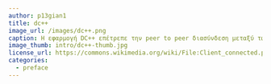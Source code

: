 ```yaml
---
author: p13gian1
title: dc++
image_url: /images/dc++.png
caption: Η εφαρμογή DC++ επέτρεπε την peer to peer διασύνδεση μεταξύ των χρηστών δημιουργώντας μια διεπαφή που επέτρεπε τoν διαμοιρασμό.
image_thumb: intro/dc++-thumb.jpg
license_url: https://commons.wikimedia.org/wiki/File:Client_connected.png
categories:
  - preface
---
```


